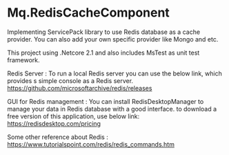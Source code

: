 # Mq.RedisCacheComponent


Implementing ServicePack library to use Redis database as a cache provider. You can also add your own specific provider like Mongo and etc.

This project using .Netcore 2.1 and also includes MsTest as unit test framework.

Redis Server :
To run a local Redis server you can use the below link, which provides s simple console as a Redis server.
https://github.com/microsoftarchive/redis/releases


GUI for Redis management :
You can install RedisDesktopManager to manage your data in Redis database with a good interface. to download a free version of this application, use below link:
https://redisdesktop.com/pricing


Some other reference about Redis :
https://www.tutorialspoint.com/redis/redis_commands.htm

